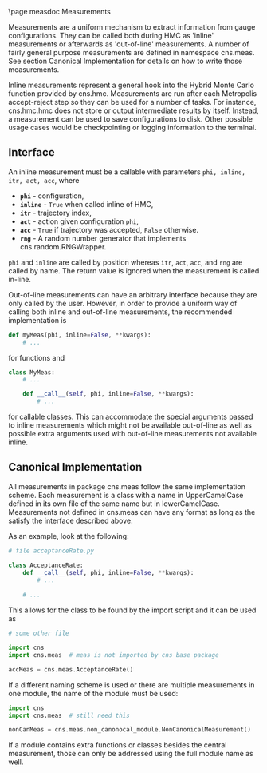 \page measdoc Measurements

Measurements are a uniform mechanism to extract information from gauge configurations.
They can be called both during HMC as 'inline' measurements or afterwards as
'out-of-line' measurements.
A number of fairly general purpose measurements are defined in namespace cns.meas.
See section Canonical Implementation for details on how to write those measurements.

Inline measurements represent a general hook into the Hybrid Monte Carlo function provided
by cns.hmc. Measurements are run after each Metropolis accept-reject step so they can be
used for a number of tasks. For instance, cns.hmc.hmc does not store or output intermediate
results by itself. Instead, a measurement can be used to save configurations to disk.
Other possible usage cases would be checkpointing or logging information to the terminal.

## Interface
An inline measurement must be a callable with parameters `phi, inline, itr, act, acc`, where
- <B>`phi`</B> - configuration,
- <B>`inline`</B> - `True` when called inline of HMC,
- <B>`itr`</B> - trajectory index,
- <B>`act`</B> - action given configuration `phi`,
- <B>`acc`</B> - `True` if trajectory was accepted, `False` otherwise.
- <B>`rng`</B> - A random number generator that implements cns.random.RNGWrapper.

`phi` and `inline` are called by position whereas `itr`, `act`, `acc`, and `rng` are called
by name. The return value is ignored when the measurement is called in-line.

Out-of-line measurements can have an arbitrary interface because they are only called
by the user. However, in order to provide a uniform way of calling both inline and
out-of-line measurements, the recommended implementation is
```.py
def myMeas(phi, inline=False, **kwargs):
    # ...
```
for functions and
```.py
class MyMeas:
    # ...

    def __call__(self, phi, inline=False, **kwargs):
        # ...
```
for callable classes. This can accommodate the special arguments passed to inline
measurements which might not be available out-of-line as well as possible extra
arguments used with out-of-line measurements not available inline.

## Canonical Implementation
All measurements in package cns.meas follow the same implementation scheme.
Each measurement is a class with a name in UpperCamelCase defined in its own file of the same
name but in lowerCamelCase. Measurements not defined in cns.meas can have any format as long
as the satisfy the interface described above.

As an example, look at the following:
```.py
# file acceptanceRate.py

class AcceptanceRate:
    def __call__(self, phi, inline=False, **kwargs):
        # ...
        
    # ...
```
This allows for the class to be found by the import script and it can be used as
```.py
# some other file

import cns
import cns.meas  # meas is not imported by cns base package

accMeas = cns.meas.AcceptanceRate()
```
If a different naming scheme is used or there are multiple measurements in one module,
the name of the module must be used:
```.py
import cns
import cns.meas  # still need this

nonCanMeas = cns.meas.non_canonocal_module.NonCanonicalMeasurement()
```
If a module contains extra functions or classes besides the central measurement, those can
only be addressed using the full module name as well.

